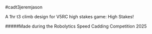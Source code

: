 #cadt3jeremjason

A 1hr t3 climb design for V5RC high stakes game: High Stakes!

#####Made during the Robolytics Speed Cadding Competition 2025
